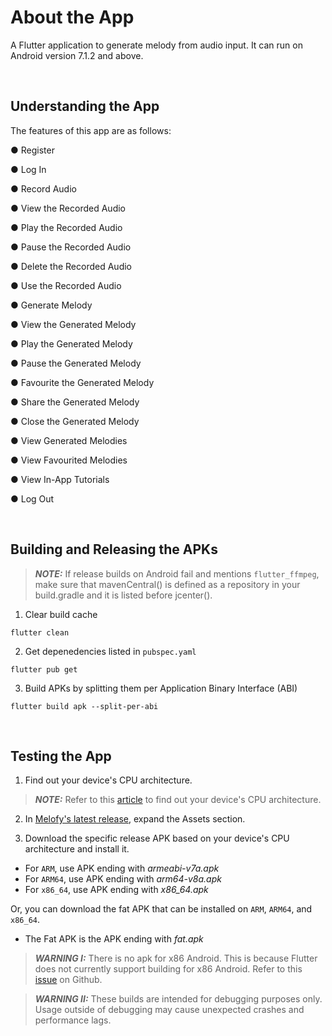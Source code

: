 # About the App

A Flutter application to generate melody from audio input. It can run on Android version 7.1.2 and above. 

</br> 

## Understanding the App

The features of this app are as follows: 

● Register

● Log In

● Record Audio

● View the Recorded Audio

● Play the Recorded Audio

● Pause the Recorded Audio

● Delete the Recorded Audio

● Use the Recorded Audio

● Generate Melody

● View the Generated Melody

● Play the Generated Melody

● Pause the Generated Melody

● Favourite the Generated Melody

● Share the Generated Melody

● Close the Generated Melody

● View Generated Melodies

● View Favourited Melodies

● View In-App Tutorials

● Log Out

</br> 

## Building and Releasing the APKs

> **_NOTE:_** If release builds on Android fail and mentions `flutter_ffmpeg`, make sure that mavenCentral() is defined as a repository in your build.gradle and it is listed before jcenter().

1. Clear build cache

```
flutter clean
```

2. Get depenedencies listed in `pubspec.yaml`

```
flutter pub get
```

3. Build APKs by splitting them per Application Binary Interface (ABI)

```
flutter build apk --split-per-abi
```

</br> 

## Testing the App

1. Find out your device's CPU architecture.

> **_NOTE:_**  Refer to this [article](https://android.gadgethacks.com/how-to/android-basics-see-what-kind-processor-you-have-arm-arm64-x86-0168051/) to find out your device's CPU architecture.

2. In [Melofy's latest release](https://github.com/ariessa/Melofy/releases/latest), expand the Assets section.

3. Download the specific release APK based on your device's CPU architecture and install it.

+ For `ARM`, use APK ending with _armeabi-v7a.apk_
+ For `ARM64`, use APK ending with _arm64-v8a.apk_
+ For `x86_64`, use APK ending with _x86_64.apk_

Or, you can download the fat APK that can be installed on `ARM`, `ARM64`, and `x86_64`.

+ The Fat APK is the APK ending with _fat.apk_

> **_WARNING I:_** There is no apk for x86 Android. This is because Flutter does not currently support building for x86 Android. Refer to this [issue](https://github.com/flutter/flutter/issues/9253) on Github.

> **_WARNING II:_** These builds are intended for debugging purposes only. Usage outside of debugging may cause unexpected crashes and performance lags. 



